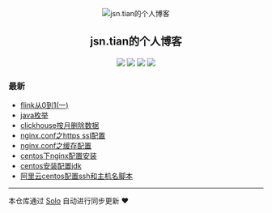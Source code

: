 <p align="center"><img alt="jsn.tian的个人博客" src="https://static.b3log.org/images/brand/solo-32.png"></p><h2 align="center">
jsn.tian的个人博客
</h2>

<h4 align="center"></h4>
<p align="center"><a title="jsn.tian的个人博客" target="_blank" href="https://github.com/jsntian/solo-blog"><img src="https://img.shields.io/github/last-commit/jsntian/solo-blog.svg?style=flat-square&color=FF9900"></a>
<a title="GitHub repo size in bytes" target="_blank" href="https://github.com/jsntian/solo-blog"><img src="https://img.shields.io/github/repo-size/jsntian/solo-blog.svg?style=flat-square"></a>
<a title="Solo Version" target="_blank" href="https://github.com/b3log/solo/releases"><img src="https://img.shields.io/badge/solo-3.6.4-f1e05a.svg?style=flat-square&color=blueviolet"></a>
<a title="Hits" target="_blank" href="https://github.com/b3log/hits"><img src="https://hits.b3log.org/jsntian/solo-blog.svg"></a></p>

### 最新

* [flink从0到1(一)](https://www.puferu.com/articles/2019/08/28/1566960428227.html)
* [java枚举](https://www.puferu.com/articles/2019/08/26/1566798612900.html)
* [clickhouse按月删除数据](https://www.puferu.com/articles/2019/08/23/1566544591583.html)
* [nginx.conf之https ssl配置](https://www.puferu.com/articles/2019/08/22/1566472154626.html)
* [nginx.conf之缓存配置](https://www.puferu.com/articles/2019/08/22/1566471443897.html)
* [centos下nginx配置安装](https://www.puferu.com/articles/2019/08/22/1566469517608.html)
* [centos安装配置jdk](https://www.puferu.com/articles/2019/08/22/1566460282263.html)
* [阿里云centos配置ssh和主机名脚本](https://www.puferu.com/centos-shell)



---

本仓库通过 [Solo](https://github.com/b3log/solo) 自动进行同步更新 ❤️ 